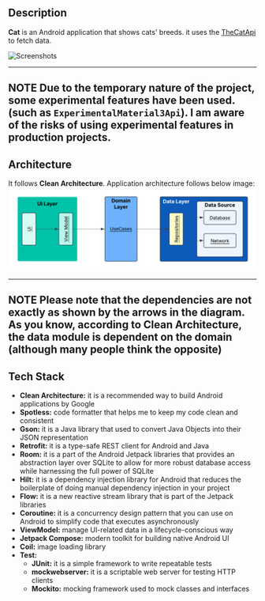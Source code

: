 ## Description

**Cat** is an Android application that shows cats' breeds.
it uses the [TheCatApi](https://thecatapi.com/) to fetch data.

![Screenshots](https://github.com/sm-jalali-f/Cats/tree/main/documents)

---
**NOTE**
Due to the temporary nature of the project, some experimental features have been used.(such
as `ExperimentalMaterial3Api`). I am aware of the risks of using experimental features in production projects.
--- 

## Architecture

It follows **Clean Architecture**. Application architecture follows below image:
![Document systems.png](./documents/software-architecture.png)

---
**NOTE**
Please note that the dependencies are not exactly as shown by the arrows in the diagram.
As you know, according to **Clean Architecture**, the **data module is dependent on the domain** (although many people think the opposite)
---


## Tech Stack

- **Clean Architecture:** it is a recommended way to build Android applications by Google
- **Spotless:** code formatter that helps me to keep my code clean and consistent
- **Gson:** it is a Java library that used to convert Java Objects into their JSON representation
- **Retrofit:** it is a type-safe REST client for Android and Java
- **Room:** it is a part of the Android Jetpack libraries that provides an abstraction layer over SQLite to allow for more robust database access while harnessing the full power of SQLite
- **Hilt:** it is a dependency injection library for Android that reduces the boilerplate of doing manual dependency injection in your project
- **Flow:** it is a new reactive stream library that is part of the Jetpack libraries
- **Coroutine:** it is a concurrency design pattern that you can use on Android to simplify code that executes asynchronously
- **ViewModel:** manage UI-related data in a lifecycle-conscious way
- **Jetpack Compose:** modern toolkit for building native Android UI
- **Coil:** image loading library
- **Test:**
    - **JUnit:** it is a simple framework to write repeatable tests
    - **mockwebserver:** it is a scriptable web server for testing HTTP clients
    - **Mockito:** mocking framework used to mock classes and interfaces
  


